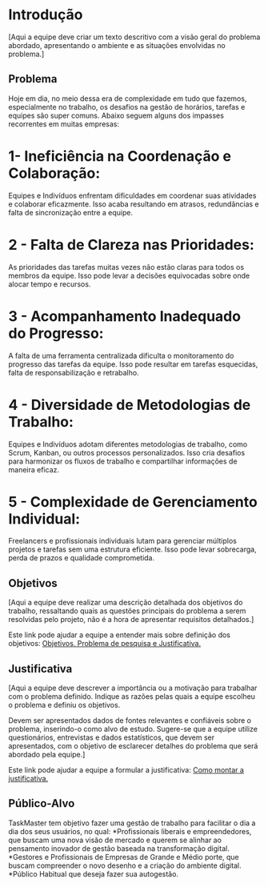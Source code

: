 # Introdução

[Aqui a equipe deve criar um texto descritivo com a visão geral do problema abordado, apresentando o ambiente e as situações envolvidas no problema.]

## Problema

Hoje em dia, no meio dessa era de complexidade em tudo que fazemos, especialmente no trabalho, os desafios na gestão de horários, tarefas e equipes são super comuns. Abaixo seguem alguns dos impasses recorrentes em muitas empresas:

# 1- Ineficiência na Coordenação e Colaboração:
Equipes e Indivíduos enfrentam dificuldades em coordenar suas atividades e colaborar eficazmente.
Isso acaba resultando em atrasos, redundâncias e falta de sincronização entre a equipe.

# 2 - Falta de Clareza nas Prioridades:
As prioridades das tarefas muitas vezes não estão claras para todos os membros da equipe.
Isso pode levar a decisões equivocadas sobre onde alocar tempo e recursos.

# 3 - Acompanhamento Inadequado do Progresso:
A falta de uma ferramenta centralizada dificulta  o monitoramento do progresso das tarefas da equipe.
Isso pode resultar em tarefas esquecidas, falta de responsabilização e retrabalho.

# 4 - Diversidade de Metodologias de Trabalho:
Equipes e Indivíduos adotam diferentes metodologias de trabalho, como Scrum, Kanban, ou outros processos personalizados.
Isso cria desafios para harmonizar os fluxos de trabalho e compartilhar informações de maneira eficaz.

# 5 - Complexidade de Gerenciamento Individual:
Freelancers e profissionais individuais lutam para gerenciar múltiplos projetos e tarefas sem uma estrutura eficiente.
Isso pode levar sobrecarga, perda de prazos e qualidade comprometida.




## Objetivos

[Aqui a equipe deve realizar uma descrição detalhada dos objetivos do trabalho, ressaltando quais as questões principais do problema a serem resolvidas pelo projeto, não é a hora de apresentar requisitos detalhados.]
 
Este link pode ajudar a equipe a entender mais sobre definição dos objetivos: [Objetivos, Problema de pesquisa e Justificativa.](https://medium.com/@versioparole/objetivos-problema-de-pesquisa-e-justificativa-c98c8233b9c3)

## Justificativa

[Aqui a equipe deve descrever a importância ou a motivação para trabalhar com o problema definido. Indique as razões pelas quais a equipe escolheu o problema e definiu os objetivos.

Devem ser apresentados dados de fontes relevantes e confiáveis sobre o problema, inserindo-o como alvo de estudo. Sugere-se que a equipe utilize questionários, entrevistas e dados estatísticos, que devem ser apresentados, com o objetivo de esclarecer detalhes do problema que será abordado pela equipe.]

Este link pode ajudar a equipe a formular a justificativa: [Como montar a justificativa.](https://guiadamonografia.com.br/como-montar-justificativa-do-tcc/)

## Público-Alvo

TaskMaster tem objetivo fazer uma gestão de trabalho para facilitar o dia a dia dos seus usuários, no qual:
	*Profissionais liberais e empreendedores, que buscam uma nova visão de mercado e querem se alinhar ao pensamento inovador de gestão baseada na transformação digital.
	*Gestores e Profissionais de Empresas de Grande e Médio porte, que buscam compreender o novo desenho e a criação do ambiente digital.
	*Público Habitual que deseja fazer sua autogestão.


